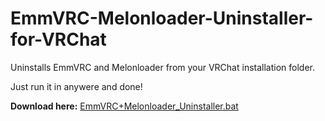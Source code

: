 # EmmVRC-Melonloader-Uninstaller-for-VRChat

Uninstalls EmmVRC and Melonloader from your VRChat installation folder.

Just run it in anywere and done!

<b>Download here:</b> <a href="https://github.com/realseal5/EmmVRC-Melonloader-Uninstaller-for-VRChat/releases/latest/download/EmmVRC+Melonloader_Uninstaller.bat">EmmVRC+Melonloader_Uninstaller.bat</a> 
